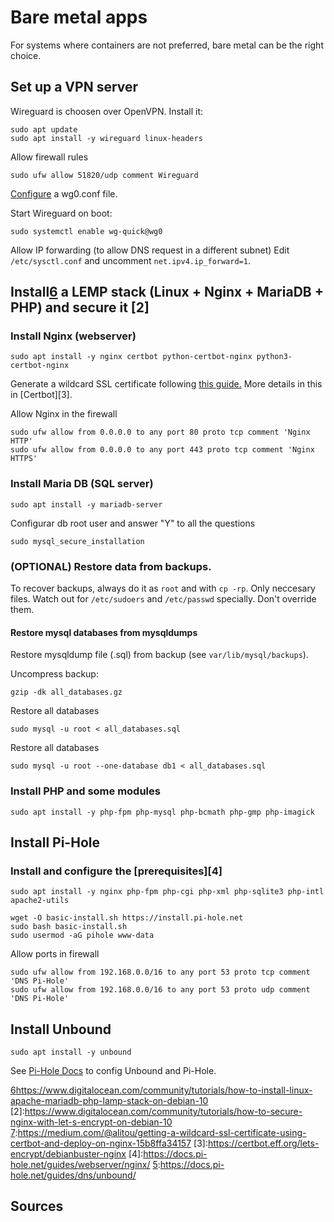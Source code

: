 # Bare metal apps
For systems where containers are not preferred, bare metal can be the right choice.


## Set up a VPN server
Wireguard is choosen over OpenVPN. Install it:
```
sudo apt update
sudo apt install -y wireguard linux-headers
```

Allow firewall rules
```
sudo ufw allow 51820/udp comment Wireguard
```

[Configure][1] a wg0.conf file. 

Start Wireguard on boot:
```
sudo systemctl enable wg-quick@wg0
```

Allow IP forwarding (to allow DNS request in a different subnet)
Edit `/etc/sysctl.conf` and uncomment `net.ipv4.ip_forward=1`.


## Install[6] a LEMP stack (Linux + Nginx + MariaDB + PHP) and secure it [2]
### Install Nginx (webserver)
```
sudo apt install -y nginx certbot python-certbot-nginx python3-certbot-nginx
```

Generate a wildcard SSL certificate following [this guide.][7]
More details in this in [Certbot][3].

Allow Nginx in the firewall
```
sudo ufw allow from 0.0.0.0 to any port 80 proto tcp comment 'Nginx HTTP'
sudo ufw allow from 0.0.0.0 to any port 443 proto tcp comment 'Nginx HTTPS'
```


### Install Maria DB (SQL server)
```
sudo apt install -y mariadb-server
```

Configurar db root user and answer "Y" to all the questions
```
sudo mysql_secure_installation
```

###  (OPTIONAL) Restore data from backups.
To recover backups, always do it as `root` and with `cp -rp`. Only neccesary files. Watch out for `/etc/sudoers` and `/etc/passwd` specially. Don't override them.

#### Restore mysql databases from mysqldumps
Restore mysqldump file (.sql) from backup (see `var/lib/mysql/backups`).

Uncompress backup:
```
gzip -dk all_databases.gz
```

Restore all databases
```
sudo mysql -u root < all_databases.sql
```

Restore all databases
```
sudo mysql -u root --one-database db1 < all_databases.sql
```


### Install PHP and some modules
```
sudo apt install -y php-fpm php-mysql php-bcmath php-gmp php-imagick
```


## Install Pi-Hole
### Install and configure the [prerequisites][4]
```
sudo apt install -y nginx php-fpm php-cgi php-xml php-sqlite3 php-intl apache2-utils
```

```
wget -O basic-install.sh https://install.pi-hole.net
sudo bash basic-install.sh
sudo usermod -aG pihole www-data
```

Allow ports in firewall
```
sudo ufw allow from 192.168.0.0/16 to any port 53 proto tcp comment 'DNS Pi-Hole'
sudo ufw allow from 192.168.0.0/16 to any port 53 proto udp comment 'DNS Pi-Hole'
```

## Install Unbound
```
sudo apt install -y unbound
```

See [Pi-Hole Docs][5] to config Unbound and Pi-Hole.


[1]:https://www.wireguard.com/quickstart/
[6]https://www.digitalocean.com/community/tutorials/how-to-install-linux-apache-mariadb-php-lamp-stack-on-debian-10
[2]:https://www.digitalocean.com/community/tutorials/how-to-secure-nginx-with-let-s-encrypt-on-debian-10
[7]:https://medium.com/@alitou/getting-a-wildcard-ssl-certificate-using-certbot-and-deploy-on-nginx-15b8ffa34157
[3]:https://certbot.eff.org/lets-encrypt/debianbuster-nginx
[4]:https://docs.pi-hole.net/guides/webserver/nginx/
[5]:https://docs.pi-hole.net/guides/dns/unbound/


## Sources
[5]:https://www.digitalocean.com/community/tutorials/how-to-configure-ssh-key-based-authentication-on-a-linux-server
[6]:https://www.raspberrypi.org/documentation/configuration/security.md
[7]:https://www.digitalocean.com/community/tutorials/how-fail2ban-works-to-protect-services-on-a-linux-server
[8]:https://unix.stackexchange.com/questions/131311/moving-var-home-to-separate-partition
[9]:
[10]:https://www.nuharborsecurity.com/ubuntu-server-hardening-guide-2/


[9]:https://www.digitalocean.com/community/tutorials/how-to-install-linux-apache-mariadb-php-lamp-stack-on-debian-10
